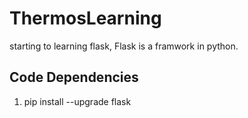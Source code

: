 # ThermosLearning
starting to learning flask, Flask is a framwork in python. 

## Code Dependencies
1. pip install --upgrade flask

